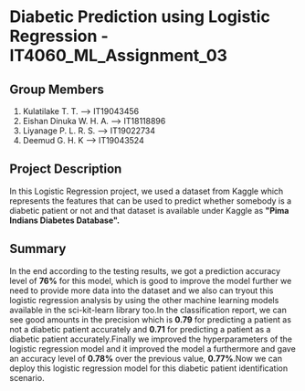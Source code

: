 # Diabetic Prediction using Logistic Regression - IT4060_ML_Assignment_03

## Group Members
1. Kulatilake T. T. --> IT19043456
2. Eishan Dinuka W. H. A. --> IT18118896
3. Liyanage P. L. R. S. --> IT19022734
4. Deemud G. H. K --> IT19043524

## Project Description
In this Logistic Regression project, we used a dataset from Kaggle which represents the features that can be used to predict whether somebody is a diabetic patient or not and that dataset is available under Kaggle as **"Pima Indians Diabetes Database".**

## Summary
In the end according to the testing results, we got a prediction accuracy level of **76%** for this model, which is good to improve the model further we need to provide more data into the dataset and we also can tryout this logistic regression analysis by using the other machine learning models available in the sci-kit-learn library too.In the classification report, we can see good amounts in the precision which is **0.79** for predicting a patient as not a diabetic patient accurately and **0.71** for predicting a patient as a diabetic patient accurately.Finally we improved the hyperparameters of the logistic regression model and it improved the model a furthermore and gave an accuracy level of **0.78%** over the previous value, **0.77%**.Now we can deploy this logistic regression model for this diabetic patient identification scenario.
